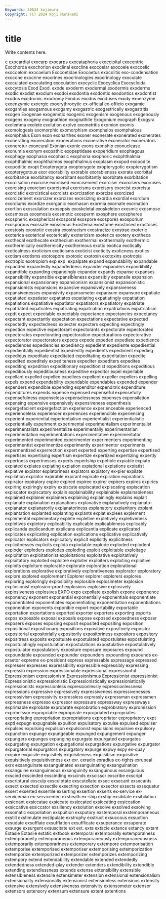 ```yaml
---
Keywords: 30534 kojimura
Copyright: (C) 2024 Koji Murakami
---
```


# title

Write contents here.



c exocardial exocarp exocarps
exocataphoria exoccipital exocentric Exochorda exochorion exoclinal exocline exocoelar exocoele exocoelic
exocoelom exocoelum Exocoetidae Exocoetus exocolitis exo-condensation exocone exocrine exocrines exocrinologies
exocrinology exoculate exoculated exoculating exoculation exocyclic Exocyclica Exocycloida exocytosis Exod
Exod. exode exoderm exodermal exodermis exoderms exodic exodist exodium exodoi
exodontia exodontic exodontics exodontist exodos exodromic exodromy Exodus exodus exoduses
exody exoenzyme exoenzymic exoergic exoerythrocytic ex-official ex-officio exogamic exogamies exogamous
exogamy exogastric exogastrically exogastritis exogen Exogenae exogenetic exogenic exogenism exogenous
exogenously exogens exogeny exognathion exognathite Exogonium exograph Exogyra exolemma exolete
exolution exolve exometritis exomion exomis exomologesis exomorphic exomorphism exomphalos exomphalous
exomphalus Exon exon exonarthex exoner exonerate exonerated exonerates exonerating exoneration
exonerations exonerative exonerator exonerators exoneretur exoneural Exonian exonic exons exonship
exonuclease exonumia exonym exopathic exopeptidase exoperidium exophagous exophagy exophasia exophasic
exophoria exophoric exophthalmia exophthalmic exophthalmos exophthalmus exoplasm exopod exopodite exopoditic
exopt Exopterygota exopterygote exopterygotic exopterygotism exopterygotous exor exorability exorable exorableness
exorate exorbital exorbitance exorbitancy exorbitant exorbitantly exorbitate exorbitation exorcisation exorcise
exorcised exorcisement exorciser exorcisers exorcises exorcising exorcism exorcismal exorcisms exorcisory
exorcist exorcista exorcistic exorcistical exorcists exorcization exorcize exorcized exorcizement exorcizer
exorcizes exorcizing exordia exordial exordium exordiums exordize exorganic exorhason exormia
exornate exornation exortion exosculation exosepsis exoskeletal exoskeleton exosmic exosmose exosmoses
exosmosis exosmotic exosperm exosphere exospheres exospheric exospherical exosporal exospore exospores
exosporium exosporous exossate exosseous Exostema exostome exostosed exostoses exostosis exostotic
exostra exostracism exostracize exostrae exoteric exoterica exoterical exoterically exotericism exoterics
exotery exotheca exothecal exothecate exothecium exothermal exothermally exothermic exothermically exothermicity
exothermous exotic exotica exotically exoticalness exoticism exoticisms exoticist exoticity exoticness
exotics exotism exotisms exotospore exotoxic exotoxin exotoxins exotropia exotropic exotropism
exp exp. expalpate expand expandability expandable expanded expandedly expandedness expander
expanders expandibility expandible expanding expandingly expandor expands expanse expanses expansibility
expansible expansibleness expansibly expansile expansion expansional expansionary expansionism expansionist expansionistic
expansionists expansions expansive expansively expansiveness expansivenesses expansivity expansometer expansum expansure
expatiate expatiated expatiater expatiates expatiating expatiatingly expatiation expatiations expatiative expatiator
expatiators expatiatory expatriate expatriated expatriates expatriating expatriation expatriations expatriatism expdt
expect expectable expectably expectance expectancies expectancy expectant expectantly expectation expectations
expectative expected expectedly expectedness expecter expecters expecting expectingly expection expective
expectorant expectorants expectorate expectorated expectorates expectorating expectoration expectorations expectorative expectorator
expectorators expects expede expeded expediate expedience expediences expediencies expediency expedient
expediente expediential expedientially expedientist expediently expedients expediment expeding expedious expeditate
expeditated expeditating expeditation expedite expedited expeditely expediteness expediter expediters expedites
expediting expedition expeditionary expeditionist expeditions expeditious expeditiously expeditiousness expeditive expeditor
expel expellable expellant expelled expellee expellees expellent expeller expellers expelling
expels expend expendability expendable expendables expended expender expenders expendible expending
expenditor expenditrix expenditure expenditures expends expense expensed expenseful expensefully expensefulness
expenseless expenselessness expenses expensilation expensing expensive expensively expensiveness expenthesis expergefacient
expergefaction experience experienceable experienced experienceless experiencer experiences experiencible experiencing experient
experiential experientialism experientialist experientialistic experientially experiment experimental experimentalism experimentalist experimentalists
experimentalize experimentally experimentarian experimentation experimentations experimentative experimentator experimented experimentee experimenter
experimenters experimenting experimentist experimentize experimently experimentor experiments expermentized experrection expert
experted experting expertise expertised expertises expertising expertism expertize expertized expertizing
expertly expertness expertnesses experts expertship expetible expiable expiate expiated expiates
expiating expiation expiational expiations expiatist expiative expiator expiatoriness expiators expiatory
ex-pier expilate expilation expilator expirable expirant expirate expiration expirations expirator
expiratory expire expired expiree expirer expirers expires expiries expiring expiringly
expiry expiscate expiscated expiscating expiscation expiscator expiscatory explain explainability explainable
explainableness explained explainer explainers explaining explainingly explains explait explanate explanation
explanations explanative explanatively explanato- explanator explanatorily explanatoriness explanatory explanitory explant
explantation explanted explanting explants explat explees explement explemental explementary explete
expletive expletively expletiveness expletives expletory explicability explicable explicableness explicably explicanda
explicandum explicans explicantia explicate explicated explicates explicating explication explications explicative
explicatively explicator explicators explicatory explicit explicitly explicitness explicitnesses explicits explida
explodable explode exploded explodent exploder exploders explodes exploding exploit exploitable
exploitage exploitation exploitationist exploitations exploitative exploitatively exploitatory exploited exploitee exploiter
exploiters exploiting exploitive exploits exploiture explorable explorate exploration explorational explorations
explorative exploratively explorativeness explorator exploratory explore explored explorement Explorer explorer
explorers explores exploring exploringly explosibility explosible explosimeter explosion explosionist explosion-proof
explosions explosive explosively explosiveness explosives EXPO expo expoliate expolish expone
exponence exponency exponent exponential exponentially exponentials exponentiate exponentiated exponentiates exponentiating
exponentiation exponentiations exponention exponents exponible export exportability exportable exportation exportations
exported exporter exporters exporting exports expos exposable exposal exposals expose
exposed exposedness exposer exposers exposes exposing exposit exposited expositing exposition
expositional expositionary expositions expositive expositively expositor expositorial expositorially expositorily expositoriness
expositors expository expositress exposits expostulate expostulated expostulates expostulating expostulatingly expostulation
expostulations expostulative expostulatively expostulator expostulatory exposture exposure exposures expound expoundable
expounded expounder expounders expounding expounds ex-praetor expreme ex-president express expressable
expressage expressed expresser expresses expressibility expressible expressibly expressing expressio expression
expressionable expressional expressionful Expressionism expressionism Expressionismus Expressionist expressionist Expressionistic expressionistic
Expressionistically expressionistically expressionists expressionless expressionlessly expressionlessness expressions expressive expressively expressiveness
expressivenesses expressivism expressivity expressless expressly expressman expressmen expressness expresso expressor
expressure expressway expressways exprimable exprobate exprobrate exprobration exprobratory expromission expromissor
expropriable expropriate expropriated expropriates expropriating expropriation expropriations expropriator expropriatory expt
exptl expugn expugnable expuition expulsatory expulse expulsed expulser expulses expulsing
expulsion expulsionist expulsions expulsive expulsory expunction expunge expungeable expunged expungement
expunger expungers expunges expunging expurgate expurgated expurgates expurgating expurgation expurgational
expurgations expurgative expurgator expurgatorial expurgators expurgatory expurge expwy expy ex-quay
exquire exquisite exquisitely exquisiteness exquisitism exquisitive exquisitively exquisitiveness exr exr.
exradio exradius ex-rights exrupeal exrx exsanguinate exsanguinated exsanguinating exsanguination exsanguine
exsanguineous exsanguinity exsanguinous exsanguious exscind exscinded exscinding exscinds exscissor exscribe
exscript exscriptural exsculp exsculptate exscutellate exsec exsecant exsecants exsect exsected
exsectile exsecting exsection exsector exsects exsequatur exsert exserted exsertile exserting
exsertion exserts ex-service ex-serviceman ex-servicemen exsheath ex-ship exship exsibilate exsibilation
exsiccant exsiccatae exsiccate exsiccated exsiccating exsiccation exsiccative exsiccator exsiliency exsolution
exsolve exsolved exsolving exsomatic exspoliation exspuition exsputory exstemporal exstemporaneous exstill
exstimulate exstipulate exstrophy exstruct exsuccous exsuction exsudate exsufflate exsufflation exsufflicate
exsuperance exsuperate exsurge exsurgent exsuscitate ext ext. exta extacie extance
extancy extant Extasie Extasiie extatic extbook extemporal extemporally extemporalness extemporaneity
extemporaneous extemporaneously extemporaneousness extemporarily extemporariness extemporary extempore extemporisation extemporise extemporised
extemporiser extemporising extemporization extemporize extemporized extemporizer extemporizes extemporizing extempory extend
extendability extendable extended extendedly extendedness extended-play extender extenders extendibility extendible
extending extendlessness extends extense extensibility extensible extensibleness extensile extensimeter extension
extensional extensionalism extensionality extensionally extensionist extensionless extensions extensity extensive extensively
extensiveness extensivity extensometer extensor extensors extensory extensum extensure extent extentions
